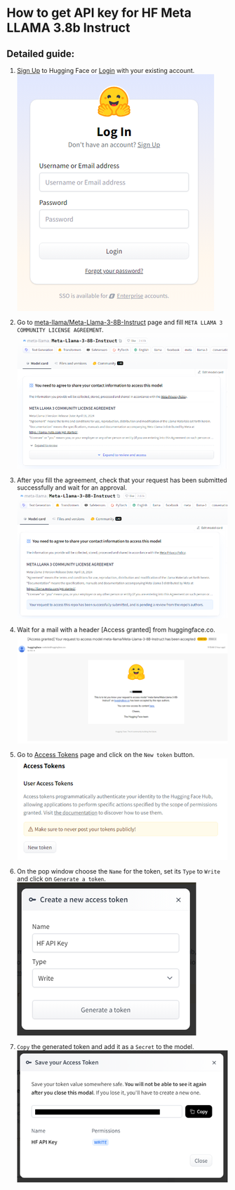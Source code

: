 # How to get API key for HF Meta LLAMA 3.8b Instruct

## Detailed guide:

1. [Sign Up](https://huggingface.co/join) to Hugging Face or [Login](https://huggingface.co/login) with your existing 
   account. \
   ![login.png](assets%2Flogin.png)


2. Go to [meta-llama/Meta-Llama-3-8B-Instruct](https://huggingface.co/meta-llama/Meta-Llama-3-8B-Instruct) page and 
   fill `META LLAMA 3 COMMUNITY LICENSE AGREEMENT`. \
   ![agreement_review.png](assets%2Fagreement_review.png)


3. After you fill the agreement, check that your request has been submitted successfully and wait for an approval. \
   ![agreement_submitted.png](assets%2Fagreement_submitted.png)


4. Wait for a mail with a header [Access granted] from huggingface.co. \
   ![access_granted.png](assets%2Faccess_granted.png)


5. Go to [Access Tokens](https://huggingface.co/settings/tokens) page and click on the `New token` button. \
   ![access_tokens.png](assets%2Faccess_tokens.png)


6. On the pop window choose the `Name` for the token, set its `Type` to `Write` and click on `Generate a token`. \
   ![new_access_token.png](assets%2Fnew_access_token.png)


7. `Copy` the generated token and add it as a `Secret` to the model. \
   ![available_access_token.png](assets%2Favailable_access_token.png)
